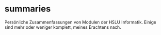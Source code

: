 # summaries
Persönliche Zusammenfassungen von Modulen der HSLU Informatik. Einige sind mehr oder weniger komplett, meines Erachtens nach.

